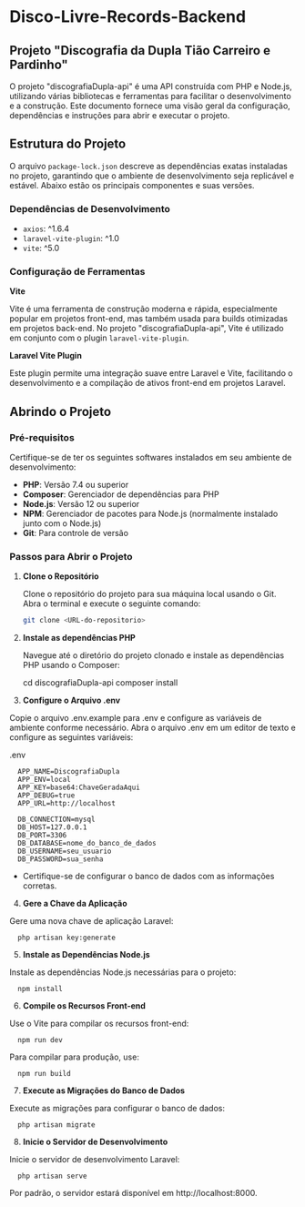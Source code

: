 # Disco-Livre-Records-Backend

## Projeto "Discografia da Dupla Tião Carreiro e Pardinho"

O projeto "discografiaDupla-api" é uma API construída com PHP e Node.js, utilizando várias bibliotecas e ferramentas para facilitar o desenvolvimento e a construção. Este documento fornece uma visão geral da configuração, dependências e instruções para abrir e executar o projeto.

## Estrutura do Projeto

O arquivo `package-lock.json` descreve as dependências exatas instaladas no projeto, garantindo que o ambiente de desenvolvimento seja replicável e estável. Abaixo estão os principais componentes e suas versões.

### Dependências de Desenvolvimento

- `axios`: ^1.6.4
- `laravel-vite-plugin`: ^1.0
- `vite`: ^5.0

### Configuração de Ferramentas

**Vite**

Vite é uma ferramenta de construção moderna e rápida, especialmente popular em projetos front-end, mas também usada para builds otimizadas em projetos back-end. No projeto "discografiaDupla-api", Vite é utilizado em conjunto com o plugin `laravel-vite-plugin`.

**Laravel Vite Plugin**

Este plugin permite uma integração suave entre Laravel e Vite, facilitando o desenvolvimento e a compilação de ativos front-end em projetos Laravel.

## Abrindo o Projeto

### Pré-requisitos

Certifique-se de ter os seguintes softwares instalados em seu ambiente de desenvolvimento:

- **PHP**: Versão 7.4 ou superior
- **Composer**: Gerenciador de dependências para PHP
- **Node.js**: Versão 12 ou superior
- **NPM**: Gerenciador de pacotes para Node.js (normalmente instalado junto com o Node.js)
- **Git**: Para controle de versão

### Passos para Abrir o Projeto

1. **Clone o Repositório**

   Clone o repositório do projeto para sua máquina local usando o Git. Abra o terminal e execute o seguinte comando:

   ```bash
   git clone <URL-do-repositorio>

2. **Instale as dependências PHP**

   Navegue até o diretório do projeto clonado e instale as dependências PHP usando o Composer:

   
      cd discografiaDupla-api
      composer install


3. **Configure o Arquivo .env**

Copie o arquivo .env.example para .env e configure as variáveis de ambiente conforme necessário. Abra o arquivo .env em um editor de texto e configure as seguintes variáveis:

.env

      APP_NAME=DiscografiaDupla
      APP_ENV=local
      APP_KEY=base64:ChaveGeradaAqui
      APP_DEBUG=true
      APP_URL=http://localhost
      
      DB_CONNECTION=mysql
      DB_HOST=127.0.0.1
      DB_PORT=3306
      DB_DATABASE=nome_do_banco_de_dados
      DB_USERNAME=seu_usuario
      DB_PASSWORD=sua_senha
   - Certifique-se de configurar o banco de dados com as informações corretas.

4. **Gere a Chave da Aplicação**

Gere uma nova chave de aplicação Laravel:



      php artisan key:generate
      
5. **Instale as Dependências Node.js**

Instale as dependências Node.js necessárias para o projeto:



      npm install
      
6. **Compile os Recursos Front-end**

Use o Vite para compilar os recursos front-end:


      npm run dev
Para compilar para produção, use:


      npm run build
7. **Execute as Migrações do Banco de Dados**

Execute as migrações para configurar o banco de dados:


      php artisan migrate
8. **Inicie o Servidor de Desenvolvimento**

Inicie o servidor de desenvolvimento Laravel:


      php artisan serve
Por padrão, o servidor estará disponível em http://localhost:8000.

